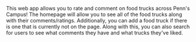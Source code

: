 This web app allows you to rate and comment on food trucks across Penn's Campus! The homepage will allow you to see all of the  food trucks along with their comments/ratings. Additionally, you can add a food truck if there is one that is currently not on the page. Along with this, you can also search for users to see what comments they have and what trucks they've liked.
